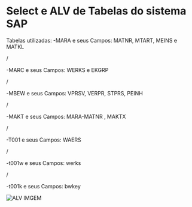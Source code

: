 # Select e ALV de Tabelas do sistema SAP

Tabelas utilizadas:
-MARA e seus Campos:
MATNR, MTART, MEINS e MATKL

/

-MARC e seus Campos:
WERKS e EKGRP

/

-MBEW e seus Campos:
VPRSV, VERPR, STPRS, PEINH

/

-MAKT e seus Campos:
MARA-MATNR , MAKTX

/

-T001 e seus Campos:
WAERS

/

-t001w e seus Campos:
werks

/

-t001k e seus Campos:
bwkey
























![ALV IMGEM](https://user-images.githubusercontent.com/111204834/192620682-8dff3020-3389-4622-b8ef-36aa5faac265.png)
